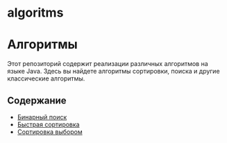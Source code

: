 # algoritms
# Алгоритмы

Этот репозиторий содержит реализации различных алгоритмов на языке Java. Здесь вы найдете алгоритмы сортировки, поиска и другие классические алгоритмы.

## Содержание
- [Бинарный поиск](https://github.com/Serebryakov-A-E/algoritms/blob/master/src/algoritms/BinarySearch.java)
- [Быстрая сортировка](https://github.com/Serebryakov-A-E/algoritms/blob/master/src/algoritms/QuickSort.java)
- [Сортировка выбором](https://github.com/Serebryakov-A-E/algoritms/blob/master/src/algoritms/SelectionSort.java)
